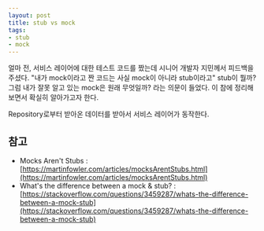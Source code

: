 ```yaml
---
layout: post
title: stub vs mock
tags: 
- stub
- mock
---
```


얼마 전, 서비스 레이어에 대한 테스트 코드를 짰는데 시니어 개발자 지민께서 피드백을 주셨다.
"내가 mock이라고 짠 코드는 사실 mock이 아니라 stub이라고"
stub이 뭘까? 그럼 내가 잘못 알고 있는 mock은 원래 무엇일까? 라는 의문이 들었다.
이 참에 정리해보면서 확실히 알아가고자 한다.

Repository로부터 받아온 데이터를 받아서 서비스 레이어가 동작한다.


## 참고
- Mocks Aren't Stubs : [https://martinfowler.com/articles/mocksArentStubs.html](https://martinfowler.com/articles/mocksArentStubs.html)
- What's the difference between a mock & stub? : [https://stackoverflow.com/questions/3459287/whats-the-difference-between-a-mock-stub](https://stackoverflow.com/questions/3459287/whats-the-difference-between-a-mock-stub) 
